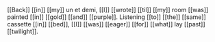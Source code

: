 [[Back]] [[in]] [[my]] un et demi, [[I]] [[wrote]] [[til]] [[my]] room [[was]] painted [[in]] [[gold]] [[and]] [[purple]]. Listening [[to]] [[the]] [[same]] cassette [[in]] [[bed]], [[I]] [[was]] [[eager]] [[for]] [[what]] lay [[past]] [[twilight]].